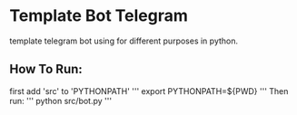# Template Bot Telegram
template telegram bot using for different purposes in python.

## How To Run:
first add 'src' to 'PYTHONPATH'
'''
export PYTHONPATH=${PWD}
'''
Then run:
'''
python src/bot.py
'''




